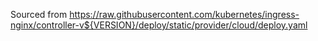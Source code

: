 Sourced from https://raw.githubusercontent.com/kubernetes/ingress-nginx/controller-v${VERSION}/deploy/static/provider/cloud/deploy.yaml

